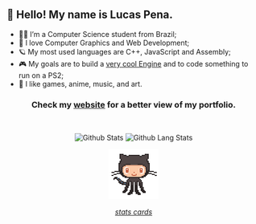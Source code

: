 <!-- ### <img src="https://github.githubassets.com/images/mona-whisper.gif" width="45"> Hello there! -->

<!--<hr>

<!--![Lucas Pena](https://github.com/lucpena/lucpena/blob/master/me.jpg) -->

<!--
**lucpena/lucpena** is a ✨ _special_ ✨ repository because its `README.md` (this file) appears on your GitHub profile.

Here are some ideas to get you started:

- 🔭 I’m currently working on ...
- 🌱 I’m currently learning ...
- 👯 I’m looking to collaborate on ...
- 🤔 I’m looking for help with ...
- 💬 Ask me about ...
- 📫 How to reach me: ...
- 😄 Pronouns: ...
- ⚡ Fun fact: ...

-->
<h2 align="">👋 Hello! My name is Lucas Pena.</h2>


- 👨‍💻 I’m a Computer Science student from Brazil;
- 🎥 I love Computer Graphics and Web Development;
- 🪐 My most used languages are C++, JavaScript and Assembly;
- 🎮 My goals are to build a <a href="https://github.com/lucpena/MOAI-Engine">very cool Engine</a> and to code something to run on a PS2;
- 🎨 I like games, anime, music, and art.

<h3 align="center"> Check my <a href="https://www.lucaspena.dev">website</a> for a better view of my portfolio.</h3>

<br>


<p align="center">
    <img src="https://github-readme-stats.vercel.app/api?username=lucpena&show_icons=true&theme=synthwave" alt="Github Stats" width="470" height="250"/>
    <img src="https://github-readme-stats.vercel.app/api/top-langs/?username=lucpena&layout=compact&theme=synthwave" alt="Github Lang Stats" width="353" height="250">
</p>

<p align="center">
    <img src="https://github.com/lucpena/lucpena/blob/master/octocat-anime.gif" alt="Octocat" width="100">
</p>

*<p align="center">[stats cards](https://github.com/anuraghazra/github-readme-stats)</p>*
